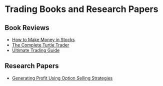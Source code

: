 # Trading Books and Research Papers

## Book Reviews

- [How to Make Money in Stocks](https://github.com/eshinhw/quant-books-and-research-papers/blob/main/books/how_to_many_money_in_stock.md)
- [The Complete Turtle Trader](https://github.com/eshinhw/quant-books-and-research-papers/blob/main/books/the_complete_turtle_trader.md)
- [Ultimate Trading Guide]()

## Research Papers

- [Generating Profit Using Option Selling Strategies](https://github.com/eshinhw/quant-books-and-research-papers/blob/main/papers/generating_profit_using_option_selling_strategies.md)
